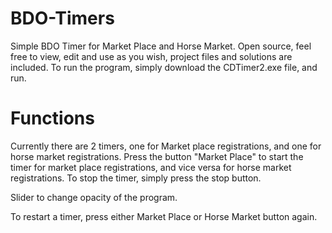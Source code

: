 # BDO-Timers
Simple BDO Timer for Market Place and Horse Market.
Open source, feel free to view, edit and use as you wish, project files and solutions are included.
To run the program, simply download the CDTimer2.exe file, and run.

# Functions
Currently there are 2 timers, one for Market place registrations, and one for horse market registrations.
Press the button "Market Place" to start the timer for market place registrations, and vice versa for horse market registrations.
To stop the timer, simply press the stop button.

Slider to change opacity of the program.

To restart a timer, press either Market Place or Horse Market button again.

